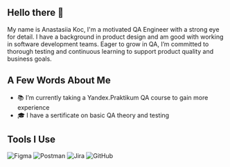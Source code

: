 ## Hello there 👋

My name is Anastasiia Koc, I'm a motivated QA Engineer with a strong eye for detail. I have a background in product design and am good with working in software development teams. Eager to grow in QA, I’m committed to thorough testing and continuous learning to support product quality and business goals.

## A Few Words About Me

- 📚 I’m currently taking a Yandex.Praktikum QA course to gain more experience 
- 🎓 I have a sertificate on basic QA theory and testing 

## Tools I Use

![Figma](https://img.shields.io/badge/Figma-F24E1E?style=for-the-badge&logo=figma&logoColor=white)
![Postman](https://img.shields.io/badge/Postman-FF6C37?style=for-the-badge&logo=postman&logoColor=white)
![Jira](https://img.shields.io/badge/Jira-0052CC?style=for-the-badge&logo=jira&logoColor=white)
![GitHub](https://img.shields.io/badge/GitHub-181717?style=for-the-badge&logo=github&logoColor=white)
